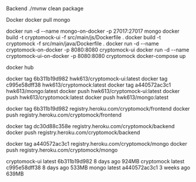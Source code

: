 Backend
./mvnw clean package



Docker
docker pull mongo

docker run -d --name mongo-on-docker -p 27017:27017 mongo
docker build -t cryptomock-ui -f src/main/js/Dockerfile .
docker build -t cryptomock -f src/main/java/Dockerfile . 
docker run -d --name cryptomock-on-docker -p 8080:8080 cryptomock-ui
docker run -d --name cryptomock-ui-on-docker -p 8080:8080 cryptomock
docker-compose up

docker hub

docker tag 6b311b19d982 hwk613/cryptomock-ui:latest
docker tag c995e58dff38 hwk613/cryptomock:latest
docker tag a440572ac3c1 hwk613/mongo:latest
docker push hwk613/cryptomock-ui:latest
docker push hwk613/cryptomock:latest
docker push hwk613/mongo:latest


docker tag 6b311b19d982 registry.heroku.com/cryptomock/frontend
docker push registry.heroku.com/cryptomock/frontend

docker tag dc30d88c358e registry.heroku.com/cryptomock/backend
docker push registry.heroku.com/cryptomock/backend

docker tag a440572ac3c1 registry.heroku.com/cryptomock/mongo
docker push registry.heroku.com/cryptomock/mongo

cryptomock-ui   latest    6b311b19d982   8 days ago    924MB
cryptomock      latest    c995e58dff38   8 days ago    533MB
mongo           latest    a440572ac3c1   3 weeks ago   639MB
